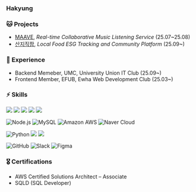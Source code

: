 ### Hakyung

### 🐱 Projects

- [MAAVE](https://github.com/EFUB5-RoomListener), *Real-time Collaborative Music Listening Service* (25.07~25.08)
- [산지직팜](https://github.com/SanjiJikFarm), *Local Food ESG Tracking and Community Platform* (25.09~)

### 🚀 Experience
- Backend Memeber, UMC, University Union IT Club (25.09~)
- Frontend Member, EFUB, Ewha Web Development Club (25.03~)

### ⚡️ Skills
![](https://img.shields.io/badge/JavaScript-F7DF1E?style=for-the-badge&logo=JavaScript&logoColor=white) 
![](https://img.shields.io/badge/TypeScript-007ACC?style=for-the-badge&logo=typescript&logoColor=white) 
![](https://img.shields.io/badge/React-20232A?style=for-the-badge&logo=react&logoColor=61DAFB) 
![](https://img.shields.io/badge/Tailwind_CSS-38B2AC?style=for-the-badge&logo=tailwind-css&logoColor=white) 
![](https://img.shields.io/badge/styled--components-DB7093?style=for-the-badge&logo=styled-components&logoColor=white) 


![Node.js](https://img.shields.io/badge/Node.js-339933?style=for-the-badge&logo=node.js&logoColor=white) 
![MySQL](https://img.shields.io/badge/MySQL-4479A1?style=for-the-badge&logo=mysql&logoColor=white)
![Amazon AWS](https://img.shields.io/badge/Amazon_AWS-232F3E?style=for-the-badge&logo=amazon-aws&logoColor=white)
![Naver Cloud](https://img.shields.io/badge/Naver_Cloud-03C75A?style=for-the-badge&logo=cloudflare&logoColor=white) 


![Python](https://img.shields.io/badge/Python-3776AB?style=for-the-badge&logo=python&logoColor=white)
<img src="https://img.shields.io/badge/langchain-1C3C3C?style=for-the-badge&logo=langchain&logoColor=white"/> <img src="https://img.shields.io/badge/langgraph-041E42?style=for-the-badge&logo=langgraph&logoColor=white"/>



![GitHub](https://img.shields.io/badge/GitHub-181717?style=for-the-badge&logo=github)
![Slack](https://img.shields.io/badge/Slack-4A154B?style=for-the-badge&logo=slack) ![Figma](https://img.shields.io/badge/Figma-F24E1E?style=for-the-badge&logo=figma&logoColor=white)



### 🎖️ Certifications

- AWS Certified Solutions Architect – Associate
- SQLD (SQL Developer)
